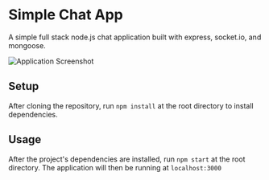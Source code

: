 # Simple Chat App

A simple full stack node.js chat application built with express, socket.io, and mongoose.

![Application Screenshot](https://raw.githubusercontent.com/mohamedhh/simple-chat-app/main/public/img/app-screen.png)
## Setup

After cloning the repository, run `npm install` at the root directory to install dependencies.

## Usage
After the project's dependencies are installed, run `npm start` at the root directory. The application will then be running at `localhost:3000`
